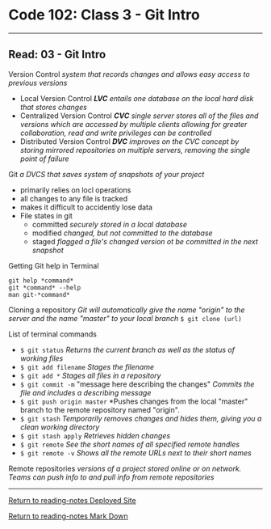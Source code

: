 # Code 102: Class 3 - Git Intro
***
## Read: 03 - Git Intro

Version Control *system that records changes and allows easy access to previous versions*
* Local Version Control *__LVC__ entails one database on the local hard disk that stores changes*
* Centralized Version Control *__CVC__ single server stores all of the files and versions which are accessed by multiple clients allowing for greater collaboration, read and write privileges can be controlled*
* Distributed Version Control *__DVC__ improves on the CVC concept by storing mirrored repositories on multiple servers, removing the single point of failure*

Git *a DVCS that saves system of snapshots of your project*
- primarily relies on locl operations
- all changes to any file is tracked
- makes it difficult to accidently lose data
- File states in git
  - committed *securely stored in a local database*
  - modified *changed, but not committed to the database*
  - staged *flagged a file's changed version ot be committed in the next snapshot*
  
Getting Git help in Terminal
```
git help *command*
git *command* --help
man git-*command*
```

Cloning a repository *Git will automatically give the name "origin" to the server and the name "master" to your local branch*
`$ git clone (url)`

List of terminal commands
- `$ git status` *Returns the current branch as well as the status of working files*
- `$ git add filename` *Stages the filename*
- `$ git add *` *Stages all files in a repository*
- `$ git commit -m` "message here describing the changes" *Commits the file and includes a describing message*
- `$ git push origin master` *Pushes changes from the local "master" branch to the remote repository named "origin".
- `$ git stash` *Temporarily removes changes and hides them, giving you a clean working directory*
- `$ git stash apply` *Retrieves hidden changes*
- `$ git remote` *See the short names of all specified remote handles*
- `$ git remote -v` *Shows all the remote URLs next to their short names*

Remote repositories *versions of a project stored online or on network. Teams can push info to and pull info from remote repositories*

***
[Return to reading-notes Deployed Site](https://paneks19.github.io/reading-notes/)

[Return to reading-notes Mark Down](https://github.com/paneks19/reading-notes)
